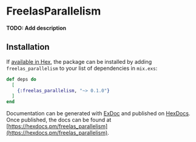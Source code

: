 # FreelasParallelism

**TODO: Add description**

## Installation

If [available in Hex](https://hex.pm/docs/publish), the package can be installed
by adding `freelas_parallelism` to your list of dependencies in `mix.exs`:

```elixir
def deps do
  [
    {:freelas_parallelism, "~> 0.1.0"}
  ]
end
```

Documentation can be generated with [ExDoc](https://github.com/elixir-lang/ex_doc)
and published on [HexDocs](https://hexdocs.pm). Once published, the docs can
be found at [https://hexdocs.pm/freelas_parallelism](https://hexdocs.pm/freelas_parallelism).

